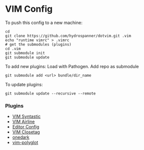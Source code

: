 # VIM Config

To push this config to a new machine:

```shell
cd
git clone https://github.com/hydrospanner/dotvim.git .vim
echo "runtime vimrc" > .vimrc
# get the submodules (plugins)
cd .vim
git submodule init
git submodule update
```

To add new plugins:
Load with Pathogen. Add repo as submodule

```shell
git submodule add <url> bundle/dir_name
```

To update plugins:

```shell
git submodule update --recursive --remote
```

### Plugins

- [VIM Syntastic](https://github.com/vim-syntastic/syntastic)
- [VIM Airline](https://github.com/vim-airline/vim-airline)
- [Editor Config](https://github.com/editorconfig/editorconfig-vim)
- [VIM Closetag](https://github.com/alvan/vim-closetag)
- [onedark](https://github.com/joshdick/onedark.vim)
- [vim-polyglot](https://github.com/sheerun/vim-polyglot)
